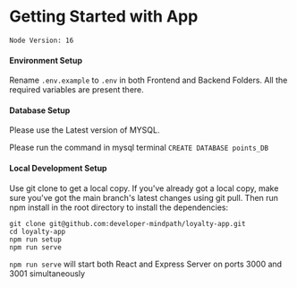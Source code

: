 # Getting Started with App

`Node Version: 16`

#### Environment Setup

Rename `.env.example` to `.env` in both Frontend and Backend Folders. All the required variables are present there.

#### Database Setup

Please use the Latest version of MYSQL.

Please run the command in mysql terminal
`CREATE DATABASE points_DB`

#### Local Development Setup

Use git clone to get a local copy. If you've already got a local copy, make sure you've got the main branch's latest changes using git pull. Then run npm install in the root directory to install the dependencies:

```
git clone git@github.com:developer-mindpath/loyalty-app.git
cd loyalty-app
npm run setup
npm run serve
```

`npm run serve` will start both React and Express Server on ports 3000 and 3001 simultaneously
